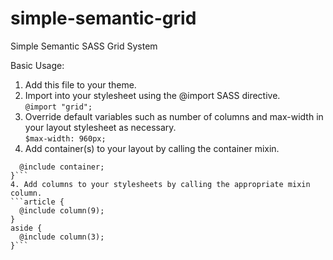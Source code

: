 simple-semantic-grid
====================

Simple Semantic SASS Grid System

Basic Usage:

1. Add this file to your theme.
2. Import into your stylesheet using the @import SASS directive.  
  ```@import "grid";```
3. Override default variables such as number of columns and max-width in your layout stylesheet as necessary.  
  ```$max-width: 960px;```
4. Add container(s) to your layout by calling the container mixin.  
  ```#page {  
    @include container;  
  }```
4. Add columns to your stylesheets by calling the appropriate mixin column.  
  ```article {  
    @include column(9);  
  }  
  aside {  
    @include column(3);  
  }```